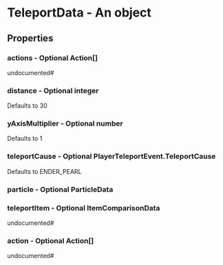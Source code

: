

# TeleportData - An object



## Properties



### actions - Optional Action[]



undocumented#



### distance - Optional integer



Defaults to 30



### yAxisMultiplier - Optional number



Defaults to 1



### teleportCause - Optional PlayerTeleportEvent.TeleportCause



Defaults to ENDER_PEARL



### particle - Optional ParticleData



### teleportItem - Optional ItemComparisonData



undocumented#



### action - Optional Action[]



undocumented#

